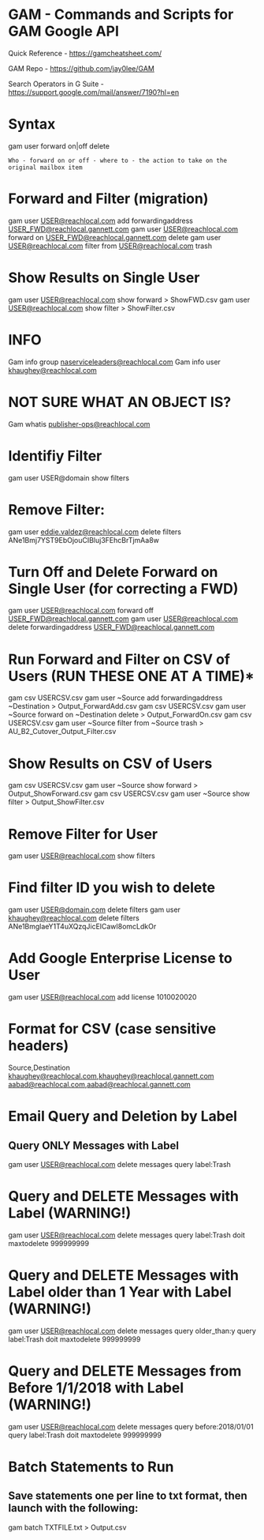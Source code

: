 # GAM - Commands and Scripts for GAM Google API

Quick Reference - https://gamcheatsheet.com/

GAM Repo - https://github.com/jay0lee/GAM

Search Operators in G Suite - https://support.google.com/mail/answer/7190?hl=en

# Syntax

gam user <username>  forward on|off  <EmailAddress> delete

    Who - forward on or off - where to - the action to take on the original mailbox item


# Forward and Filter (migration)
gam user USER@reachlocal.com add forwardingaddress USER_FWD@reachlocal.gannett.com
gam user USER@reachlocal.com forward on USER_FWD@reachlocal.gannett.com delete
gam user USER@reachlocal.com filter from USER@reachlocal.com trash

# Show Results on Single User
gam user USER@reachlocal.com show forward > ShowFWD.csv
gam user USER@reachlocal.com show filter > ShowFilter.csv

# INFO
Gam info group naserviceleaders@reachlocal.com
Gam info user khaughey@reachlocal.com

# NOT SURE WHAT AN OBJECT IS?
Gam whatis publisher-ops@reachlocal.com

# Identifiy Filter
gam user USER@domain show filters

# Remove Filter:
gam user eddie.valdez@reachlocal.com delete filters ANe1Bmj7YST9EbOjouCIBluj3FEhcBrTjmAa8w

# Turn Off and Delete Forward on Single User (for correcting a FWD)
gam user USER@reachlocal.com forward off USER_FWD@reachlocal.gannett.com
gam user USER@reachlocal.com delete forwardingaddress USER_FWD@reachlocal.gannett.com

# Run Forward and Filter on CSV of Users (RUN THESE ONE AT A TIME)*
gam csv USERCSV.csv gam user ~Source add forwardingaddress ~Destination > Output_ForwardAdd.csv
gam csv USERCSV.csv gam user ~Source forward on ~Destination delete  > Output_ForwardOn.csv
gam csv USERCSV.csv gam user ~Source filter from ~Source trash > AU_B2_Cutover_Output_Filter.csv

# Show Results on CSV of Users
gam csv USERCSV.csv gam user ~Source show forward > Output_ShowForward.csv
gam csv USERCSV.csv gam user ~Source show filter > Output_ShowFilter.csv

# Remove Filter for User
gam user USER@reachlocal.com show filters

# Find filter ID you wish to delete
gam user USER@domain.com delete filters <FilterID>
gam user khaughey@reachlocal.com delete filters ANe1BmglaeY1T4uXQzqJicElCawI8omcLdkOr

# Add Google Enterprise License to User
gam user USER@reachlocal.com add license 1010020020

# Format for CSV (case sensitive headers)
Source,Destination
khaughey@reachlocal.com,khaughey@reachlocal.gannett.com
aabad@reachlocal.com,aabad@reachlocal.gannett.com

# Email Query and Deletion by Label

## Query ONLY Messages with Label
gam user USER@reachlocal.com delete messages query label:Trash

# Query and DELETE Messages with Label (WARNING!)
gam user USER@reachlocal.com delete messages query label:Trash doit maxtodelete 999999999

# Query and DELETE Messages with Label older than 1 Year with Label (WARNING!)
gam user USER@reachlocal.com delete messages query older_than:y query label:Trash doit maxtodelete 999999999

# Query and DELETE Messages from Before 1/1/2018 with Label (WARNING!)
gam user USER@reachlocal.com delete messages query before:2018/01/01 query label:Trash doit maxtodelete 999999999

# Batch Statements to Run  

## Save statements one per line to txt format, then launch with the following:
gam batch TXTFILE.txt > Output.csv


